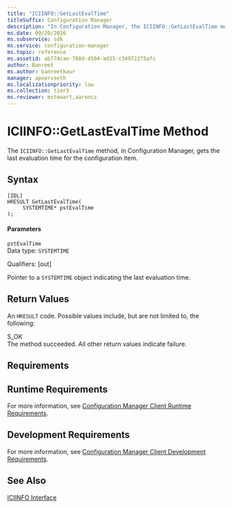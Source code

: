 ```yaml
---
title: "ICIINFO::GetLastEvalTime"
titleSuffix: Configuration Manager
description: "In Configuration Manager, the ICIINFO::GetLastEvalTime method gets the last evaluation time for the configuration item."
ms.date: 09/20/2016
ms.subservice: sdk
ms.service: configuration-manager
ms.topic: reference
ms.assetid: ab774cae-788d-4504-ad35-c34972275afc
author: Banreet
ms.author: banreetkaur
manager: apoorvseth
ms.localizationpriority: low
ms.collection: tier3
ms.reviewer: mstewart,aaroncz 
---
```

# ICIINFO::GetLastEvalTime Method
The `ICIINFO::GetLastEvalTime` method, in Configuration Manager, gets the last evaluation time for the configuration item.  

## Syntax  

```  
[IDL]  
HRESULT GetLastEvalTime(  
     SYSTEMTIME* pstEvalTime  
);  
```  

#### Parameters  
 `pstEvalTime`  
 Data type: `SYSTEMTIME`  

 Qualifiers: [out]  

 Pointer to a `SYSTEMTIME` object indicating the last evaluation time.  

## Return Values  
 An `HRESULT` code. Possible values include, but are not limited to, the following:  

 S_OK  
 The method succeeded. All other return values indicate failure.  

## Requirements  

## Runtime Requirements  
 For more information, see [Configuration Manager Client Runtime Requirements](../../../../../develop/core/reqs/client-runtime-requirements.md).  

## Development Requirements  
 For more information, see [Configuration Manager Client Development Requirements](../../../../../develop/core/reqs/client-development-requirements.md).  

## See Also  
 [ICIINFO Interface](../../../../../develop/reference/core/clients/client-classes/iciinfo-interface.md)
